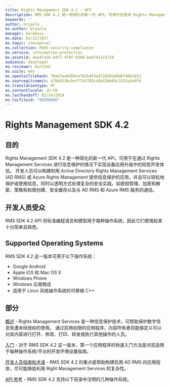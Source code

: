 ```yaml
---
title: Rights Management SDK 4.2 - API
description: RMS SDK 4.2 是一种简化的新一代 API，可用于在使用 Rights Management 技术升级设备应用时提供轻型开发体验。
keywords: ''
author: bryanla
ms.author: bryanla
manager: barbkess
ms.date: 02/23/2017
ms.topic: conceptual
ms.collection: M365-security-compliance
ms.service: information-protection
ms.assetid: 4ee4fa26-b4f7-478f-b360-be6f421c5718
audience: developer
ms.reviewer: kartikk
ms.suite: ems
ms.openlocfilehash: 70ab7aa0260cef02b453ad72850168dbf4081652
ms.sourcegitcommit: a78d4236cbeff743703c44b150e69c1625a2e9f4
ms.translationtype: HT
ms.contentlocale: zh-CN
ms.lasthandoff: 02/14/2019
ms.locfileid: "56258566"
---
```

# <a name="rights-management-sdk42"></a>Rights Management SDK 4.2

## <a name="purpose"></a>目的

Rights Management SDK 4.2 是一种简化的新一代 API，可用于在通过 Rights Management Services 进行信息保护的情况下实现设备应用升级中的轻型开发体验。 开发人员可以构建利用 Active Directory Rights Management Services (AD RMS) 或 Azure Rights Management 提供信息保护的应用，并且可以轻松地保护或使用信息，同时以透明方式处理复杂的安全实践，如密钥管理、加密和解密、策略和权限创建、安全缓存以及与 AD RMS 和 Azure RMS 服务的通信。

## <a name="developer-audience"></a>开发人员受众

RMS SDK 4.2 API 将标准编程语言和模型用于每种操作系统，因此它们使用起来十分简单且熟悉。

## <a name="supported-operating-systems"></a>Supported Operating Systems

RMS SDK 4.2 这一版本可用于以下操作系统：

- Google Android
- Apple iOS 和 Mac OS X
- Windows Phone
- Windows 应用商店
- 适用于 Linux 风格操作系统的可移植 C++

## <a name="sections"></a>部分

[概述](overview.md) - Rights Management Services 是一种信息保护技术，可帮助保护数字信息免遭未经授权的使用。 通过启用权限的应用程序，内容所有者将能够定义可以对其内容进行打开、修改、打印、转发或执行其他操作的人员。

[入门](get-started.md) - 对于 RMS SDK 4.2 这一版本，第一个应用程序的快速入门方法是浏览适用于每种操作系统/平台的开发环境设置指南。

[开发人员指南和术语](core-concepts.md) - RMS SDK 4.2 的重点是帮助构建启用 AD RMS 的应用程序，尽可能降低利用 Right Management Services 的复杂性。

[API 参考](api-reference-4-2.md) - RMS SDK 4.2 支持以下目录中注明的几种操作系统。
